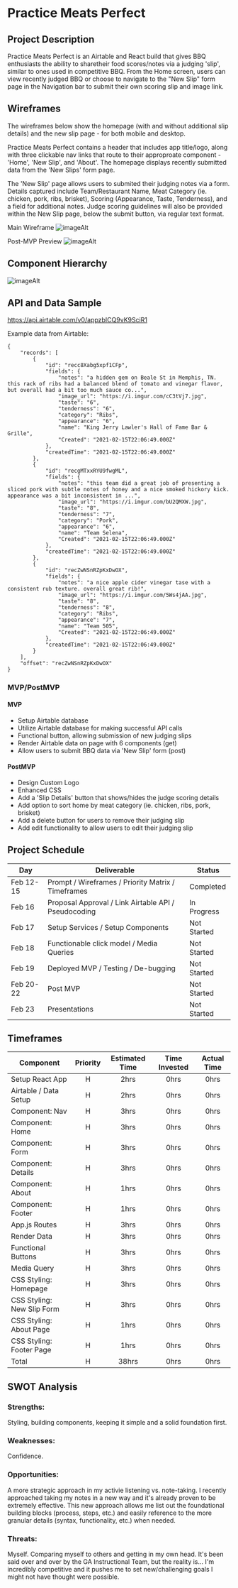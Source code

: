 # Practice Meats Perfect


## Project Description

Practice Meats Perfect is an Airtable and React build that gives BBQ enthusiasts the ability to sharetheir food scores/notes via a judging 'slip', similar to ones used in competitive BBQ. From the Home screen, users can view recently judged BBQ or choose to navigate to the "New Slip" form page in the Navigation bar to submit their own scoring slip and image link.


## Wireframes

The wireframes below show the homepage (with and without additional slip details) and the new slip page - for both mobile and desktop. 

Practice Meats Perfect contains a header that includes app title/logo, along with three clickable nav links that route to their approproate component - 'Home', 'New Slip', and 'About'. The homepage displays recently submitted data from the 'New Slips' form page. 

The 'New Slip' page allows users to submited their judging notes via a form. Details captured include Team/Restaurant Name, Meat Category (ie. chicken, pork, ribs, brisket), Scoring (Appearance, Taste, Tenderness), and a field for additional notes. Judge scoring guidelines will also be provided within the New Slip page, below the submit button, via regular text format.

Main Wireframe
![imageAlt](https://i.imgur.com/o6lhEz4.png)

Post-MVP Preview
![imageAlt](https://i.imgur.com/qoxbvPq.png)


## Component Hierarchy

![imageAlt](https://i.imgur.com/3Manow4.png)


## API and Data Sample

https://api.airtable.com/v0/appzbICQ9vK9SciR1

Example data from Airtable:

```
{
    "records": [
        {
            "id": "recc8Xabg5xpf1CFp",
            "fields": {
                "notes": "a hidden gem on Beale St in Memphis, TN.  this rack of ribs had a balanced blend of tomato and vinegar flavor, but overall had a bit too much sauce co...",
                "image_url": "https://i.imgur.com/cC3tVj7.jpg",
                "taste": "6",
                "tenderness": "6",
                "category": "Ribs",
                "appearance": "6",
                "name": "King Jerry Lawler's Hall of Fame Bar & Grille",
                "Created": "2021-02-15T22:06:49.000Z"
            },
            "createdTime": "2021-02-15T22:06:49.000Z"
        },
        {
            "id": "recgMTxxRYU9fwgML",
            "fields": {
                "notes": "this team did a great job of presenting a sliced pork with subtle notes of honey and a nice smoked hickory kick. appearance was a bit inconsistent in ...",
                "image_url": "https://i.imgur.com/bU2QMXW.jpg",
                "taste": "8",
                "tenderness": "7",
                "category": "Pork",
                "appearance": "6",
                "name": "Team Selena",
                "Created": "2021-02-15T22:06:49.000Z"
            },
            "createdTime": "2021-02-15T22:06:49.000Z"
        },
        {
            "id": "recZwNSnRZpKxDwOX",
            "fields": {
                "notes": "a nice apple cider vinegar tase with a consistent rub texture. overall great rib!",
                "image_url": "https://i.imgur.com/5Ws4jAA.jpg",
                "taste": "8",
                "tenderness": "8",
                "category": "Ribs",
                "appearance": "7",
                "name": "Team 505",
                "Created": "2021-02-15T22:06:49.000Z"
            },
            "createdTime": "2021-02-15T22:06:49.000Z"
        }
    ],
    "offset": "recZwNSnRZpKxDwOX"
}

```

### MVP/PostMVP

#### MVP

- Setup Airtable database
- Utilize Airtable database for making successful API calls 
- Functional button, allowing submission of new judging slips
- Render Airtable data on page with 6 components (get)
- Allow users to submit BBQ data via 'New Slip' form (post)

#### PostMVP

- Design Custom Logo
- Enhanced CSS
- Add a 'Slip Details' button that shows/hides the judge scoring details
- Add option to sort home by meat category (ie. chicken, ribs, pork, brisket)
- Add a delete button for users to remove their judging slip
- Add edit functionality to allow users to edit their judging slip 


## Project Schedule

| Day      | Deliverable                                             |    Status   |
| -------- | ------------------------------------------------------- | ----------- |
| Feb 12-15 | Prompt / Wireframes / Priority Matrix / Timeframes     | Completed   |
| Feb 16    | Proposal Approval / Link Airtable API / Pseudocoding   | In Progress |
| Feb 17    | Setup Services / Setup Components                      | Not Started |
| Feb 18    | Functionable click model / Media Queries               | Not Started |
| Feb 19    | Deployed MVP / Testing / De-bugging                    | Not Started |
| Feb 20-22 | Post MVP                                               | Not Started |
| Feb 23    | Presentations                                          | Not Started |


## Timeframes

| Component                   | Priority | Estimated Time | Time Invested | Actual Time |
| --------------------------- | :------: | :------------: | :-----------: | :---------: |
| Setup React App             |    H     |      2hrs      |     0hrs      |    0hrs     |
| Airtable / Data Setup       |    H     |      2hrs      |     0hrs      |    0hrs     |
| Component: Nav              |    H     |      3hrs      |     0hrs      |    0hrs     |
| Component: Home             |    H     |      3hrs      |     0hrs      |    0hrs     |
| Component: Form             |    H     |      3hrs      |     0hrs      |    0hrs     |
| Component: Details          |    H     |      3hrs      |     0hrs      |    0hrs     |
| Component: About            |    H     |      1hrs      |     0hrs      |    0hrs     |
| Component: Footer           |    H     |      1hrs      |     0hrs      |    0hrs     |
| App.js Routes               |    H     |      3hrs      |     0hrs      |    0hrs     |
| Render Data                 |    H     |      3hrs      |     0hrs      |    0hrs     |
| Functional Buttons          |    H     |      3hrs      |     0hrs      |    0hrs     |
| Media Query                 |    H     |      3hrs      |     0hrs      |    0hrs     |
| CSS Styling: Homepage       |    H     |      3hrs      |     0hrs      |    0hrs     |
| CSS Styling: New Slip Form  |    H     |      3hrs      |     0hrs      |    0hrs     |
| CSS Styling: About Page     |    H     |      1hrs      |     0hrs      |    0hrs     |
| CSS Styling: Footer Page    |    H     |      1hrs      |     0hrs      |    0hrs     |
| Total                       |    H     |      38hrs     |     0hrs      |    0hrs     |


## SWOT Analysis


### Strengths:
Styling, building components, keeping it simple and a solid foundation first.

### Weaknesses:
Confidence.

### Opportunities:
A more strategic approach in my activie listening vs. note-taking. I recently approached taking my notes in a new way and it's already proven to be extremely effective. This new approach allows me list out the foundational building blocks (process, steps, etc.) and easily reference to the more granular details (syntax, functionality, etc.) when needed.

### Threats:
Myself. Comparing myself to others and getting in my own head. It's been said over and over by the GA Instructional Team, but the reality is... I'm incredibly competitive and it pushes me to set new/challenging goals I might not have thought were possible.